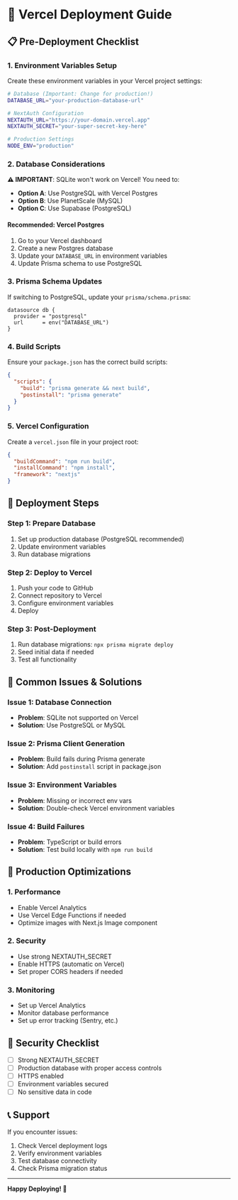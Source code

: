 # 🚀 Vercel Deployment Guide

## 📋 Pre-Deployment Checklist

### 1. Environment Variables Setup

Create these environment variables in your Vercel project settings:

```bash
# Database (Important: Change for production!)
DATABASE_URL="your-production-database-url"

# NextAuth Configuration
NEXTAUTH_URL="https://your-domain.vercel.app"
NEXTAUTH_SECRET="your-super-secret-key-here"

# Production Settings
NODE_ENV="production"
```

### 2. Database Considerations

**⚠️ IMPORTANT**: SQLite won't work on Vercel! You need to:

- **Option A**: Use PostgreSQL with Vercel Postgres
- **Option B**: Use PlanetScale (MySQL)
- **Option C**: Use Supabase (PostgreSQL)

#### Recommended: Vercel Postgres

1. Go to your Vercel dashboard
2. Create a new Postgres database
3. Update your `DATABASE_URL` in environment variables
4. Update Prisma schema to use PostgreSQL

### 3. Prisma Schema Updates

If switching to PostgreSQL, update your `prisma/schema.prisma`:

```prisma
datasource db {
  provider = "postgresql"
  url      = env("DATABASE_URL")
}
```

### 4. Build Scripts

Ensure your `package.json` has the correct build scripts:

```json
{
  "scripts": {
    "build": "prisma generate && next build",
    "postinstall": "prisma generate"
  }
}
```

### 5. Vercel Configuration

Create a `vercel.json` file in your project root:

```json
{
  "buildCommand": "npm run build",
  "installCommand": "npm install",
  "framework": "nextjs"
}
```

## 🔧 Deployment Steps

### Step 1: Prepare Database
1. Set up production database (PostgreSQL recommended)
2. Update environment variables
3. Run database migrations

### Step 2: Deploy to Vercel
1. Push your code to GitHub
2. Connect repository to Vercel
3. Configure environment variables
4. Deploy

### Step 3: Post-Deployment
1. Run database migrations: `npx prisma migrate deploy`
2. Seed initial data if needed
3. Test all functionality

## 🚨 Common Issues & Solutions

### Issue 1: Database Connection
- **Problem**: SQLite not supported on Vercel
- **Solution**: Use PostgreSQL or MySQL

### Issue 2: Prisma Client Generation
- **Problem**: Build fails during Prisma generate
- **Solution**: Add `postinstall` script in package.json

### Issue 3: Environment Variables
- **Problem**: Missing or incorrect env vars
- **Solution**: Double-check Vercel environment variables

### Issue 4: Build Failures
- **Problem**: TypeScript or build errors
- **Solution**: Test build locally with `npm run build`

## 📱 Production Optimizations

### 1. Performance
- Enable Vercel Analytics
- Use Vercel Edge Functions if needed
- Optimize images with Next.js Image component

### 2. Security
- Use strong NEXTAUTH_SECRET
- Enable HTTPS (automatic on Vercel)
- Set proper CORS headers if needed

### 3. Monitoring
- Set up Vercel Analytics
- Monitor database performance
- Set up error tracking (Sentry, etc.)

## 🔐 Security Checklist

- [ ] Strong NEXTAUTH_SECRET
- [ ] Production database with proper access controls
- [ ] HTTPS enabled
- [ ] Environment variables secured
- [ ] No sensitive data in code

## 📞 Support

If you encounter issues:
1. Check Vercel deployment logs
2. Verify environment variables
3. Test database connectivity
4. Check Prisma migration status

---

**Happy Deploying! 🎉**

